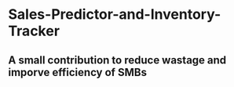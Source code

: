 # Sales-Predictor-and-Inventory-Tracker

## A small contribution to reduce wastage and imporve efficiency of SMBs
